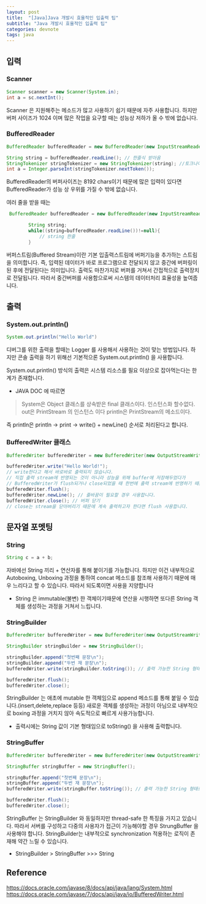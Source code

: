```yaml
---
layout: post
title:  "[Java]Java 개발시 효율적인 입출력 팁"
subtitle: "Java 개발시 효율적인 입출력 팁"
categories: devnote
tags: java
---
```


## 입력

### Scanner

```java
Scanner scanner = new Scanner(System.in);
int a = sc.nextInt();
```

Scanner 은 지원해주는 메소드가 많고 사용하기 쉽기 때문에 자주 사용합니다. 하지만 버퍼 사이즈가 1024 이며 많은 작업을 요구할 때는 성능상 저하가 올 수 밖에 없습니다.

### BufferedReader

```java
BufferedReader bufferedReader = new BufferedReader(new InputStreamReader(System.in));//선언

String string = bufferedReader.readLine(); // 한줄식 받아옴
StringTokenizer stringTokenizer = new StringTokenizer(string); //토크나이져를 통해 파싱을 한다 지금은 띄어쓰기 단위로 잘라준다
int a = Integer.parseInt(stringTokenizer.nextToken());
```

BufferedReader의 버퍼사이즈는 8192 chars이기 때문에 많은 입력이 있다면 BufferedReader가 성능 상 우위를 가질 수 밖에 없습니다.

여러 줄을 받을 때는

```java
 BufferedReader bufferedReader = new BufferedReader(new InputStreamReader(System.in));

        String string;
        while((string=bufferedReader.readLine())!=null){
            // string 한줄
        }
```

버퍼스트림(Buffered Stream)이란 기본 입출력스트림에 버퍼기능을 추가하는 스트림을 의미합니다. 즉, 입력된 데이터가 바로 프로그램으로 전달되지 않고 중간에 버퍼링이 된 후에 전달된다는 의미입니다. 출력도 마찬가지로 버퍼를 거쳐서 간접적으로 출력장치로 전달됩니다. 따라서 중간버퍼를 사용함으로써 시스템의 데이터처리 효율성을 높여줍니다.

## 출력

### System.out.println()

```java
System.out.println("Hello World")
```

디버그를 위한 출력을 할때는 Logger 를 사용해서 사용하는 것이 맞는 방법입니다. 하지만 콘솔 출력을 하기 위해선 기본적으론 System.out.println() 을 사용합니다.

System.out.println() 방식의 출력은 시스템 리소스를 필요 이상으로 잡아먹는다는 한계가 존재합니다.

* JAVA DOC 에 따르면

> System은 Object 클래스를 상속받은 final 클래스이다. 인스턴스화 할수없다.
> out은 PrintStream 의 인스턴스 이다
> println은 PrintStream의 메소드이다.

즉 println은 println -> print -> write() + newLine() 순서로 처리된다고 합니다.

### BufferedWriter 클래스

```java
BufferedWriter bufferedWriter = new BufferedWriter(new OutputStreamWriter(System.out));//선언

bufferedWriter.write("Hello World!");
// write한다고 해서 바로바로 출력되지 않습니다.
// 직접 출력 stream에 반영되는 것이 아니라 성능을 위해 buffer에 저장해두었다가
// BufferedWriter가 flush되거나 close되었을 때 한번에 출력 stream에 반영하기 때문입니다.
bufferedWriter.flush(); 
bufferedWriter.newLine(); // 줄바꿈이 필요할 경우 사용합니다.
bufferedWriter.close(); // 버퍼 닫기
// close는 stream을 닫아버리기 때문에 계속 출력하고자 한다면 flush 사용합니다.
```

## 문자열 포멧팅

### String

```java
String c = a + b;
```

자바에선 String 끼리 + 연산자를 통해 붙이기를 가능합니다. 하지만 이건 내부적으로 Autoboxing, Unboxing 과정을 통하여 concat 메소드를 참조해 사용하기 때문에 매우 느리다고 할 수 있습니다. 따라서 되도록이면 사용을 지양합니다

* String 은 immutable(불변) 한 객체이기때문에 연산을 시행하면 또다른 String 객체를 생성하는 과정을 거쳐서 느립니다.

### StringBuilder

```java
BufferedWriter bufferedWriter = new BufferedWriter(new OutputStreamWriter(System.out));

StringBuilder stringBuilder = new StringBuilder();

stringBuilder.append("첫번째 문장\n"); 
stringBuilder.append("두번 재 문장\n");
bufferedWriter.write(stringBuilder.toString()); // 출력 가능한 String 형태로 변환

bufferedWriter.flush();
bufferedWriter.close();
```

StringBuilder 는 애초에 mutable 한 객체임으로 append 메소드를 통해 붙일 수 있습니다.(insert,delete,replace 등등) 새로운 객체를 생성하는 과정이 아님으로 내부적으로 boxing 과정을 거치지 않아 속도적으로 빠르게 사용가능합니다.

* 출력시에는 String 값이 기본 형태임으로 toString() 을 사용해 출력합니다.

### StringBuffer

```java
BufferedWriter bufferedWriter = new BufferedWriter(new OutputStreamWriter(System.out));

StringBuffer stringBuffer = new StringBuffer();

stringBuffer.append("첫번째 문장\n"); 
stringBuffer.append("두번 재 문장\n");
bufferedWriter.write(stringBuffer.toString()); // 출력 가능한 String 형태로 변환

bufferedWriter.flush();
bufferedWriter.close();
```

StringBuffer 는 StringBuilder 와 동일하지만 thread-safe 한 특징을 가지고 있습니다. 따라서 서버를 구성하고 다중의 사용자가 접근이 가능해야할 경우 StrungBuffer 을 사용해야 합니다. StringBuilder는 내부적으로 synchronization 적용하는 로직이 존재해 약간 느릴 수 있습니다.

* StringBuilder > StringBuffer >>> String

## Reference

https://docs.oracle.com/javase/8/docs/api/java/lang/System.html
https://docs.oracle.com/javase/7/docs/api/java/io/BufferedWriter.html